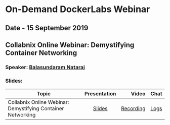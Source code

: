 # On-Demand DockerLabs Webinar 

## Date - 15 September 2019
## Collabnix Online Webinar: Demystifying Container Networking


### Speaker: [Balasundaram Nataraj](https://www.linkedin.com/in/balasundaram-natarajan-43471115/)

### Slides:


| Topic        | Presentation          | Video  | Chat |
| ------------- |:-------------:| -----:| -----:|
| Collabnix Online Webinar: Demystifying Container Networking| [Slides](https://www.slideshare.net/ajeetraina/collabnix-online-webinar-demystifying-docker-kubernetes-networking-by-balasundaram-natarajan) | [Recording](https://docker.zoom.us/recording/play/1yu_fGqwzB4pQj2hl3dFPgTjS5HeeJrHLrQJ3mtE2-pfdBLGgbR93uYl2ujXqixu?continueMode=true) | [Logs](https://github.com/collabnix/dockerbangalore/blob/master/slides/14th-Sep-2019-Collabnix-Online-Webinar-Demystifying-Container-Networking/meeting_saved_chat.txt) |





